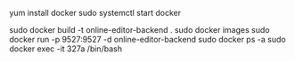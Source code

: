 yum install docker
sudo systemctl start docker


sudo docker build -t online-editor-backend .
sudo docker images
sudo docker run -p 9527:9527 -d online-editor-backend
sudo docker ps -a
sudo docker exec -it 327a /bin/bash
